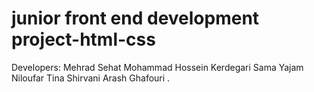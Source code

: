 # junior front end development project-html-css

Developers:
Mehrad Sehat
Mohammad Hossein Kerdegari
Sama Yajam
Niloufar
Tina Shirvani
Arash Ghafouri
.

